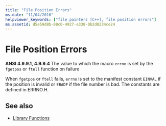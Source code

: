 ```yaml
---
title: "File Position Errors"
ms.date: "11/04/2016"
helpviewer_keywords: ["file pointers [C++], file position errors"]
ms.assetid: d5e59d8b-08c0-4927-a338-0b2d8234ce24
---
```

# File Position Errors

**ANSI 4.9.9.1, 4.9.9.4** The value to which the macro `errno` is set by the `fgetpos` or `ftell` function on failure

When `fgetpos` or `ftell` fails, `errno` is set to the manifest constant `EINVAL` if the position is invalid or `EBADF` if the file number is bad. The constants are defined in ERRNO.H.

## See also

- [Library Functions](../c-language/library-functions.md)
